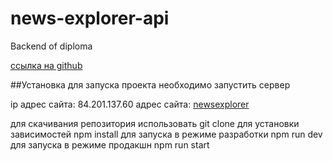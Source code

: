 # news-explorer-api
Backend of diploma



[ссылка на github](https://github.com/antonmakhnachev/news-explorer-api)



##Установка
для запуска проекта необходимо запустить сервер <mongod>

ip адрес сайта: 84.201.137.60
адрес сайта: [newsexplorer](http://www.api.newsexplorer.gq)

для скачивания репозитория использовать git clone
для установки зависимостей npm install
для запуска в режиме разработки npm run dev
для запуска в режиме продакшн npm run start
